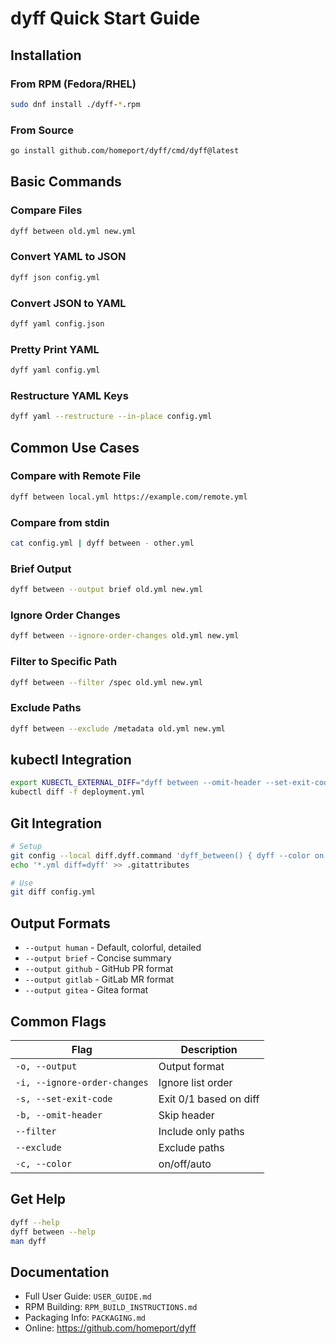 # dyff Quick Start Guide

## Installation

### From RPM (Fedora/RHEL)
```bash
sudo dnf install ./dyff-*.rpm
```

### From Source
```bash
go install github.com/homeport/dyff/cmd/dyff@latest
```

## Basic Commands

### Compare Files
```bash
dyff between old.yml new.yml
```

### Convert YAML to JSON
```bash
dyff json config.yml
```

### Convert JSON to YAML
```bash
dyff yaml config.json
```

### Pretty Print YAML
```bash
dyff yaml config.yml
```

### Restructure YAML Keys
```bash
dyff yaml --restructure --in-place config.yml
```

## Common Use Cases

### Compare with Remote File
```bash
dyff between local.yml https://example.com/remote.yml
```

### Compare from stdin
```bash
cat config.yml | dyff between - other.yml
```

### Brief Output
```bash
dyff between --output brief old.yml new.yml
```

### Ignore Order Changes
```bash
dyff between --ignore-order-changes old.yml new.yml
```

### Filter to Specific Path
```bash
dyff between --filter /spec old.yml new.yml
```

### Exclude Paths
```bash
dyff between --exclude /metadata old.yml new.yml
```

## kubectl Integration

```bash
export KUBECTL_EXTERNAL_DIFF="dyff between --omit-header --set-exit-code"
kubectl diff -f deployment.yml
```

## Git Integration

```bash
# Setup
git config --local diff.dyff.command 'dyff_between() { dyff --color on between --omit-header "$2" "$5"; }; dyff_between'
echo '*.yml diff=dyff' >> .gitattributes

# Use
git diff config.yml
```

## Output Formats

- `--output human` - Default, colorful, detailed
- `--output brief` - Concise summary
- `--output github` - GitHub PR format
- `--output gitlab` - GitLab MR format
- `--output gitea` - Gitea format

## Common Flags

| Flag | Description |
|------|-------------|
| `-o, --output` | Output format |
| `-i, --ignore-order-changes` | Ignore list order |
| `-s, --set-exit-code` | Exit 0/1 based on diff |
| `-b, --omit-header` | Skip header |
| `--filter` | Include only paths |
| `--exclude` | Exclude paths |
| `-c, --color` | on/off/auto |

## Get Help

```bash
dyff --help
dyff between --help
man dyff
```

## Documentation

- Full User Guide: `USER_GUIDE.md`
- RPM Building: `RPM_BUILD_INSTRUCTIONS.md`
- Packaging Info: `PACKAGING.md`
- Online: https://github.com/homeport/dyff

